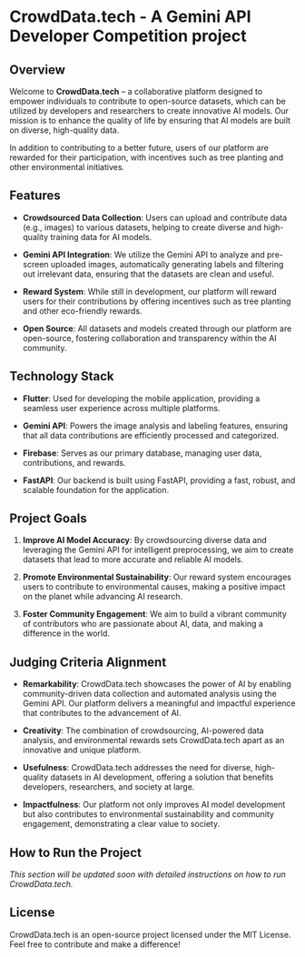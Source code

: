 # CrowdData.tech - A Gemini API Developer Competition project

## Overview

Welcome to **CrowdData.tech** – a collaborative platform designed to empower individuals to contribute to open-source datasets, which can be utilized by developers and researchers to create innovative AI models. Our mission is to enhance the quality of life by ensuring that AI models are built on diverse, high-quality data.

In addition to contributing to a better future, users of our platform are rewarded for their participation, with incentives such as tree planting and other environmental initiatives.

## Features

- **Crowdsourced Data Collection**: Users can upload and contribute data (e.g., images) to various datasets, helping to create diverse and high-quality training data for AI models.
  
- **Gemini API Integration**: We utilize the Gemini API to analyze and pre-screen uploaded images, automatically generating labels and filtering out irrelevant data, ensuring that the datasets are clean and useful.

- **Reward System**: While still in development, our platform will reward users for their contributions by offering incentives such as tree planting and other eco-friendly rewards.

- **Open Source**: All datasets and models created through our platform are open-source, fostering collaboration and transparency within the AI community.

## Technology Stack

- **Flutter**: Used for developing the mobile application, providing a seamless user experience across multiple platforms.
  
- **Gemini API**: Powers the image analysis and labeling features, ensuring that all data contributions are efficiently processed and categorized.
  
- **Firebase**: Serves as our primary database, managing user data, contributions, and rewards.
  
- **FastAPI**: Our backend is built using FastAPI, providing a fast, robust, and scalable foundation for the application.

## Project Goals

1. **Improve AI Model Accuracy**: By crowdsourcing diverse data and leveraging the Gemini API for intelligent preprocessing, we aim to create datasets that lead to more accurate and reliable AI models.

2. **Promote Environmental Sustainability**: Our reward system encourages users to contribute to environmental causes, making a positive impact on the planet while advancing AI research.

3. **Foster Community Engagement**: We aim to build a vibrant community of contributors who are passionate about AI, data, and making a difference in the world.

## Judging Criteria Alignment

- **Remarkability**: CrowdData.tech showcases the power of AI by enabling community-driven data collection and automated analysis using the Gemini API. Our platform delivers a meaningful and impactful experience that contributes to the advancement of AI.

- **Creativity**: The combination of crowdsourcing, AI-powered data analysis, and environmental rewards sets CrowdData.tech apart as an innovative and unique platform.

- **Usefulness**: CrowdData.tech addresses the need for diverse, high-quality datasets in AI development, offering a solution that benefits developers, researchers, and society at large.

- **Impactfulness**: Our platform not only improves AI model development but also contributes to environmental sustainability and community engagement, demonstrating a clear value to society.

## How to Run the Project

*This section will be updated soon with detailed instructions on how to run CrowdData.tech.*

## License

CrowdData.tech is an open-source project licensed under the MIT License. Feel free to contribute and make a difference!

